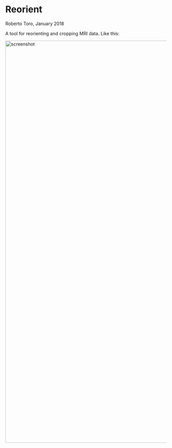 # Reorient

Roberto Toro, January 2018

A tool for reorienting and cropping MRI data. Like this:

<img width="1258" alt="screenshot" src="https://user-images.githubusercontent.com/2310732/34648836-67549ed0-f3a2-11e7-8d59-214f14ffa375.png">
